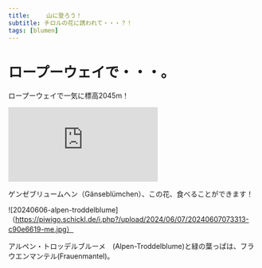 ```yaml
---
title:   　山に登ろう！
subtitle: チロルの花に誘われて・・・？！
tags: [blumen]
---
```


# ロープーウェイで・・・。

ロープーウェイで一気に標高2045m！

![20240606-gänseblümchen](https://piwigo.schickl.de/i.php?/upload/2024/06/07/20240607073055-21b6e6a0-me.jpg)

ゲンゼブリュームヘン（Gänseblümchen）、この花、食べることができます！

![20240606-alpen-troddelblume]（https://piwigo.schickl.de/i.php?/upload/2024/06/07/20240607073313-c90e6619-me.jpg）

アルペン・トロッデルブルーメ　(Alpen-Troddelblume)と緑の葉っぱは、フラウエンマンテル(Frauenmantel)。


 
